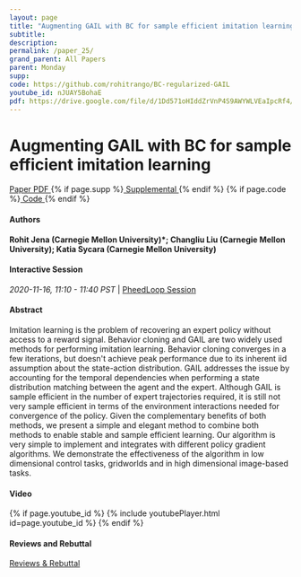 ```yaml
---
layout: page
title: "Augmenting GAIL with BC for sample efficient imitation learning"
subtitle: 
description:
permalink: /paper_25/
grand_parent: All Papers
parent: Monday
supp: 
code: https://github.com/rohitrango/BC-regularized-GAIL
youtube_id: nJUAY5BohaE
pdf: https://drive.google.com/file/d/1Dd571oHIddZrVnP4S9AWYWLVEaIpcRf4/view
---
```


# Augmenting GAIL with BC for sample efficient imitation learning

<a href="https://drive.google.com/file/d/1Dd571oHIddZrVnP4S9AWYWLVEaIpcRf4/view" target="_blank" rel="noopener noreferrer" class="btn btn-blue"><i class="fa fa-file-text-o" aria-hidden="true"></i> Paper PDF </a> {% if page.supp %}<a href="" target="_blank" rel="noopener noreferrer" class="btn btn-green"><i class="fa fa-file-text-o" aria-hidden="true"></i> Supplemental </a>{% endif %} {% if page.code %}<a href="https://github.com/rohitrango/BC-regularized-GAIL" target="_blank" rel="noopener noreferrer" class="btn"><i class="fa fa-github" aria-hidden="true"></i> Code </a>{% endif %} 

#### Authors
**Rohit Jena (Carnegie Mellon University)*; Changliu Liu (Carnegie Mellon University); Katia Sycara (Carnegie Mellon University)**

#### Interactive Session
<em>2020-11-16, 11:10 - 11:40 PST </em> | <a href="https://pheedloop.com/corl2020/virtual/?page=sessions&section=SEST4CSV8GKRQNUGZ" target="_blank" rel="noopener noreferrer"> PheedLoop Session <i class="fa fa-external-link" aria-hidden="true"></i> </a> 

#### Abstract
Imitation learning is the problem of recovering an expert policy without access to a reward signal. Behavior cloning and GAIL are two widely used methods for performing imitation learning. Behavior cloning converges in a few iterations, but doesn't achieve peak performance due to its inherent iid assumption about the state-action distribution. GAIL addresses the issue by accounting for the temporal dependencies when performing a state distribution matching between the agent and the expert. Although GAIL is sample efficient in the number of expert trajectories required, it is still not very sample efficient in terms of the environment interactions needed for convergence of the policy. Given the complementary benefits of both methods, we present a simple and elegant method to combine both methods to enable stable and sample efficient learning. Our algorithm is very simple to implement and integrates with different policy gradient algorithms. We demonstrate the effectiveness of the algorithm in low dimensional control tasks, gridworlds and in high dimensional image-based tasks.

#### Video
{% if page.youtube_id %}
{% include youtubePlayer.html id=page.youtube_id %}
{% endif %}

#### Reviews and Rebuttal
<a href="https://drive.google.com/file/d/1TUoZ5IddSCapkb-CYELC_709C7DmdQtK/view" target="_blank" rel="noopener noreferrer" class="btn btn-purple"><i class="fa fa-pencil-square-o" aria-hidden="true"></i> Reviews & Rebuttal </a>

